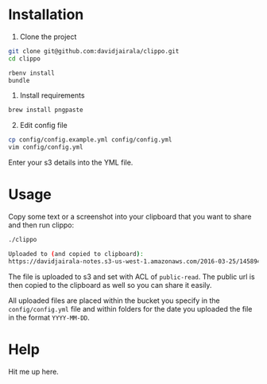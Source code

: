 # Installation

1. Clone the project

```bash
git clone git@github.com:davidjairala/clippo.git
cd clippo

rbenv install
bundle
```

1. Install requirements

```bash
brew install pngpaste
```

2. Edit config file

```bash
cp config/config.example.yml config/config.yml
vim config/config.yml
```

Enter your s3 details into the YML file.

# Usage

Copy some text or a screenshot into your clipboard that you want to share
and then run clippo:

```bash
./clippo

Uploaded to (and copied to clipboard):
https://davidjairala-notes.s3-us-west-1.amazonaws.com/2016-03-25/1458940549__196287852.png
```

The file is uploaded to s3 and set with ACL of `public-read`.  The public
url is then copied to the clipboard as well so you can share it easily.

All uploaded files are placed within the bucket you specify in the
`config/config.yml` file and within folders for the date you uploaded
the file in the format `YYYY-MM-DD`.

# Help

Hit me up here.
